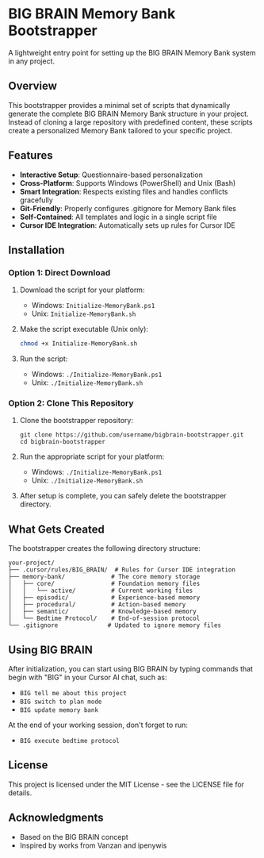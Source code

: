 # BIG BRAIN Memory Bank Bootstrapper

A lightweight entry point for setting up the BIG BRAIN Memory Bank system in any
project.

## Overview

This bootstrapper provides a minimal set of scripts that dynamically generate
the complete BIG BRAIN Memory Bank structure in your project. Instead of cloning
a large repository with predefined content, these scripts create a personalized
Memory Bank tailored to your specific project.

## Features

- **Interactive Setup**: Questionnaire-based personalization
- **Cross-Platform**: Supports Windows (PowerShell) and Unix (Bash)
- **Smart Integration**: Respects existing files and handles conflicts
  gracefully
- **Git-Friendly**: Properly configures .gitignore for Memory Bank files
- **Self-Contained**: All templates and logic in a single script file
- **Cursor IDE Integration**: Automatically sets up rules for Cursor IDE

## Installation

### Option 1: Direct Download

1. Download the script for your platform:

   - Windows: `Initialize-MemoryBank.ps1`
   - Unix: `Initialize-MemoryBank.sh`

2. Make the script executable (Unix only):

   ```bash
   chmod +x Initialize-MemoryBank.sh
   ```

3. Run the script:
   - Windows: `./Initialize-MemoryBank.ps1`
   - Unix: `./Initialize-MemoryBank.sh`

### Option 2: Clone This Repository

1. Clone the bootstrapper repository:

   ```
   git clone https://github.com/username/bigbrain-bootstrapper.git
   cd bigbrain-bootstrapper
   ```

2. Run the appropriate script for your platform:

   - Windows: `./Initialize-MemoryBank.ps1`
   - Unix: `./Initialize-MemoryBank.sh`

3. After setup is complete, you can safely delete the bootstrapper directory.

## What Gets Created

The bootstrapper creates the following directory structure:

```
your-project/
├── .cursor/rules/BIG_BRAIN/  # Rules for Cursor IDE integration
├── memory-bank/             # The core memory storage
│   ├── core/                # Foundation memory files
│   │   └── active/          # Current working files
│   ├── episodic/            # Experience-based memory
│   ├── procedural/          # Action-based memory
│   ├── semantic/            # Knowledge-based memory
│   └── Bedtime Protocol/    # End-of-session protocol
└── .gitignore              # Updated to ignore memory files
```

## Using BIG BRAIN

After initialization, you can start using BIG BRAIN by typing commands that
begin with "BIG" in your Cursor AI chat, such as:

- `BIG tell me about this project`
- `BIG switch to plan mode`
- `BIG update memory bank`

At the end of your working session, don't forget to run:

- `BIG execute bedtime protocol`

## License

This project is licensed under the MIT License - see the LICENSE file for
details.

## Acknowledgments

- Based on the BIG BRAIN concept
- Inspired by works from Vanzan and ipenywis
